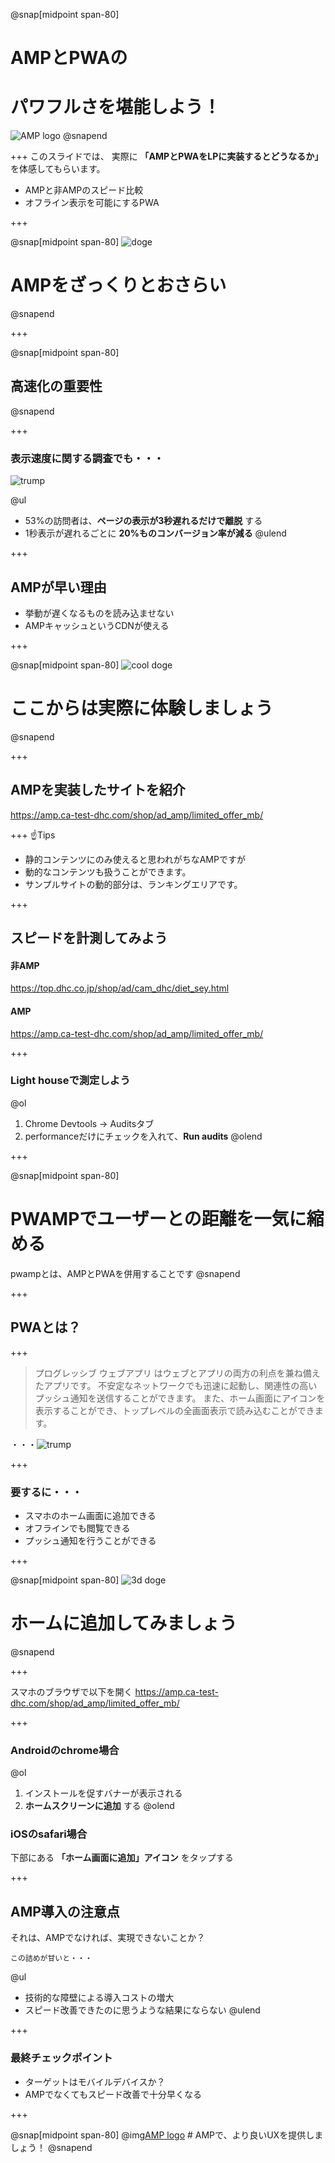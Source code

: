@snap[midpoint span-80]
# AMPとPWAの
# パワフルさを堪能しよう！
![AMP logo](assets/images/amp_logo.png)
@snapend

+++
このスライドでは、
  実際に __「AMPとPWAをLPに実装するとどうなるか」__ を体感してもらいます。

- AMPと非AMPのスピード比較
- オフライン表示を可能にするPWA

+++

@snap[midpoint span-80]
![doge](assets/images/doge.png)
# AMPをざっくりとおさらい
@snapend

+++

@snap[midpoint span-80]
## 高速化の重要性
@snapend

+++
### 表示速度に関する調査でも・・・
![trump](assets/images/trump-eclipse.png)

@ul
- 53%の訪問者は、__ページの表示が3秒遅れるだけで離脱__ する
- 1秒表示が遅れるごとに __20%ものコンバージョン率が減る__
@ulend

+++

## AMPが早い理由
- 挙動が遅くなるものを読み込ませない
- AMPキャッシュというCDNが使える

+++

@snap[midpoint span-80]
![cool doge](assets/images/cool-doge.gif)
# ここからは実際に体験しましょう
@snapend

+++

## AMPを実装したサイトを紹介
https://amp.ca-test-dhc.com/shop/ad_amp/limited_offer_mb/

+++
☝️Tips
- 静的コンテンツにのみ使えると思われがちなAMPですが
- 動的なコンテンツも扱うことができます。
- サンプルサイトの動的部分は、ランキングエリアです。

+++

## スピードを計測してみよう
  #### 非AMP
  https://top.dhc.co.jp/shop/ad/cam_dhc/diet_sey.html

  #### AMP
  https://amp.ca-test-dhc.com/shop/ad_amp/limited_offer_mb/

+++

### Light houseで測定しよう
  @ol
  1. Chrome Devtools -> Auditsタブ
  1. performanceだけにチェックを入れて、**Run audits**
  @olend

+++

@snap[midpoint span-80]
# PWAMPでユーザーとの距離を一気に縮める
  pwampとは、AMPとPWAを併用することです
@snapend

+++

## PWAとは？

+++
  > プログレッシブ ウェブアプリ はウェブとアプリの両方の利点を兼ね備えたアプリです。
  > 不安定なネットワークでも迅速に起動し、関連性の高いプッシュ通知を送信することができます。
  > また、ホーム画面にアイコンを表示することができ、トップレベルの全画面表示で読み込むことができます。

  ・・・![trump](assets/images/trump-eclipse.png)

+++
### 要するに・・・

  - スマホのホーム画面に追加できる
  - オフラインでも閲覧できる
  - プッシュ通知を行うことができる

+++

@snap[midpoint span-80]
![3d doge](assets/images/doge3d.gif)
# ホームに追加してみましょう
@snapend

+++

  スマホのブラウザで以下を開く
    https://amp.ca-test-dhc.com/shop/ad_amp/limited_offer_mb/

+++
### Androidのchrome場合
  @ol
  1. インストールを促すバナーが表示される
  1. __ホームスクリーンに追加__ する
  @olend



### iOSのsafari場合
下部にある __「ホーム画面に追加」アイコン__ をタップする

+++
## AMP導入の注意点
それは、AMPでなければ、実現できないことか？

    この詰めが甘いと・・・
  @ul
  - 技術的な障壁による導入コストの増大
  - スピード改善できたのに思うような結果にならない
  @ulend

+++
  ### 最終チェックポイント
  - ターゲットはモバイルデバイスか？
  - AMPでなくてもスピード改善で十分早くなる


+++

@snap[midpoint span-80]
@img[AMP logo](assets/images/logo_yoshiko.png)
    # AMPで、より良いUXを提供しましょう！
@snapend
